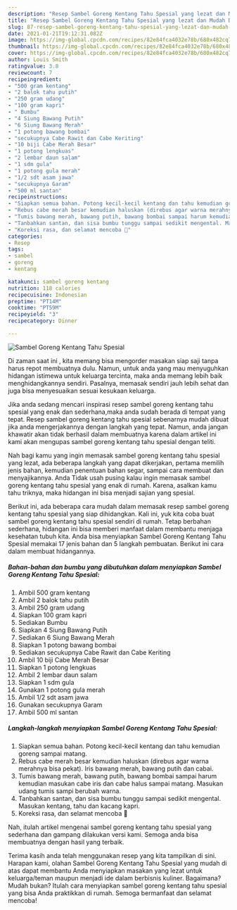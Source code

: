 ```yaml
---
description: "Resep Sambel Goreng Kentang Tahu Spesial yang lezat dan Mudah Dibuat"
title: "Resep Sambel Goreng Kentang Tahu Spesial yang lezat dan Mudah Dibuat"
slug: 87-resep-sambel-goreng-kentang-tahu-spesial-yang-lezat-dan-mudah-dibuat
date: 2021-01-21T19:12:31.082Z
image: https://img-global.cpcdn.com/recipes/82e84fca4032e78b/680x482cq70/sambel-goreng-kentang-tahu-spesial-foto-resep-utama.jpg
thumbnail: https://img-global.cpcdn.com/recipes/82e84fca4032e78b/680x482cq70/sambel-goreng-kentang-tahu-spesial-foto-resep-utama.jpg
cover: https://img-global.cpcdn.com/recipes/82e84fca4032e78b/680x482cq70/sambel-goreng-kentang-tahu-spesial-foto-resep-utama.jpg
author: Louis Smith
ratingvalue: 3.8
reviewcount: 7
recipeingredient:
- "500 gram kentang"
- "2 balok tahu putih"
- "250 gram udang"
- "100 gram kapri"
- " Bumbu"
- "4 Siung Bawang Putih"
- "6 Siung Bawang Merah"
- "1 potong bawang bombai"
- "secukupnya Cabe Rawit dan Cabe Keriting"
- "10 biji Cabe Merah Besar"
- "1 potong lengkuas"
- "2 lembar daun salam"
- "1 sdm gula"
- "1 potong gula merah"
- "1/2 sdt asam jawa"
- "secukupnya Garam"
- "500 ml santan"
recipeinstructions:
- "Siapkan semua bahan. Potong kecil-kecil kentang dan tahu kemudian goreng sampai matang."
- "Rebus cabe merah besar kemudian haluskan (direbus agar warna merahnya bisa pekat). Iris bawang merah, bawang putih dan cabai."
- "Tumis bawang merah, bawang putih, bawang bombai sampai harum kemudian masukan cabe iris dan cabe halus sampai matang. Masukan udang tumis sampi berubah warna."
- "Tanbahkan santan, dan sisa bumbu tunggu sampai sedikit mengental. Masukan kentang, tahu dan kacang kapri."
- "Koreksi rasa, dan selamat mencoba 🤤"
categories:
- Resep
tags:
- sambel
- goreng
- kentang

katakunci: sambel goreng kentang 
nutrition: 118 calories
recipecuisine: Indonesian
preptime: "PT14M"
cooktime: "PT59M"
recipeyield: "3"
recipecategory: Dinner

---
```



![Sambel Goreng Kentang Tahu Spesial](https://img-global.cpcdn.com/recipes/82e84fca4032e78b/680x482cq70/sambel-goreng-kentang-tahu-spesial-foto-resep-utama.jpg)

Di zaman  saat ini , kita memang bisa mengorder masakan siap saji tanpa harus repot membuatnya dulu. Namun, untuk anda yang mau menyuguhkan hidangan istimewa untuk keluarga tercinta, maka anda memang lebih baik menghidangkannya sendiri. Pasalnya, memasak sendiri jauh lebih sehat dan juga bisa menyesuaikan sesuai kesukaan keluarga.

Jika anda sedang mencari inspirasi resep sambel goreng kentang tahu spesial yang enak dan sederhana,maka anda sudah berada di tempat yang tepat. Resep sambel goreng kentang tahu spesial  sebenarnya mudah dibuat jika anda mengerjakannya dengan langkah yang tepat. Namun, anda jangan khawatir akan tidak berhasil dalam membuatnya 
karena dalam artikel ini kami akan mengupas sambel goreng kentang tahu spesial dengan teliti.  



Nah bagi kamu yang ingin memasak sambel goreng kentang tahu spesial yang lezat, ada beberapa langkah yang dapat dikerjakan, pertama memilih jenis bahan, kemudian penentuan bahan segar, sampai cara membuat dan menyajikannya. Anda Tidak usah pusing kalau ingin memasak sambel goreng kentang tahu spesial yang enak di rumah. Karena, asalkan kamu  tahu triknya, maka hidangan ini bisa menjadi sajian yang spesial.

Berikut ini, ada beberapa cara mudah dalam memasak resep sambel goreng kentang tahu spesial yang siap dihidangkan. Kali ini, yuk kita coba buat sambel goreng kentang tahu spesial sendiri di rumah. Tetap berbahan sederhana, hidangan ini bisa memberi manfaat dalam membantu menjaga kesehatan tubuh kita. Anda bisa menyiapkan Sambel Goreng Kentang Tahu Spesial memakai 17 jenis bahan dan 5 langkah pembuatan. Berikut ini cara dalam membuat hidangannya.

<!--inarticleads1-->

##### Bahan-bahan dan bumbu yang dibutuhkan dalam menyiapkan Sambel Goreng Kentang Tahu Spesial:

1. Ambil 500 gram kentang
1. Ambil 2 balok tahu putih
1. Ambil 250 gram udang
1. Siapkan 100 gram kapri
1. Sediakan  Bumbu
1. Siapkan 4 Siung Bawang Putih
1. Sediakan 6 Siung Bawang Merah
1. Siapkan 1 potong bawang bombai
1. Sediakan secukupnya Cabe Rawit dan Cabe Keriting
1. Ambil 10 biji Cabe Merah Besar
1. Siapkan 1 potong lengkuas
1. Ambil 2 lembar daun salam
1. Siapkan 1 sdm gula
1. Gunakan 1 potong gula merah
1. Ambil 1/2 sdt asam jawa
1. Gunakan secukupnya Garam
1. Ambil 500 ml santan




<!--inarticleads2-->

##### Langkah-langkah menyiapkan Sambel Goreng Kentang Tahu Spesial:

1. Siapkan semua bahan. Potong kecil-kecil kentang dan tahu kemudian goreng sampai matang.
1. Rebus cabe merah besar kemudian haluskan (direbus agar warna merahnya bisa pekat). Iris bawang merah, bawang putih dan cabai.
1. Tumis bawang merah, bawang putih, bawang bombai sampai harum kemudian masukan cabe iris dan cabe halus sampai matang. Masukan udang tumis sampi berubah warna.
1. Tanbahkan santan, dan sisa bumbu tunggu sampai sedikit mengental. Masukan kentang, tahu dan kacang kapri.
1. Koreksi rasa, dan selamat mencoba 🤤




Nah, itulah artikel mengenai  sambel goreng kentang tahu spesial  yang sederhana dan gampang dilakukan versi kami. Semoga anda bisa membuatnya dengan hasil yang terbaik. 

Terima kasih anda telah menggunakan resep yang kita tampilkan di sini. Harapan kami, olahan  Sambel Goreng Kentang Tahu Spesial yang mudah di atas dapat membantu Anda menyiapkan masakan yang lezat untuk keluarga/teman maupun menjadi ide dalam berbisnis kuliner. Bagaimana? Mudah bukan? Itulah cara menyiapkan sambel goreng kentang tahu spesial yang bisa Anda praktikkan di rumah. Semoga bermanfaat dan selamat mencoba!

